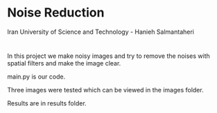 # Noise Reduction
Iran University of Science and Technology - Hanieh Salmantaheri
#
In this project we make noisy images and try to remove the noises with spatial filters and make the image clear.

main.py is our code.

Three images were tested which can be viewed in the images folder.

Results are in results folder.
